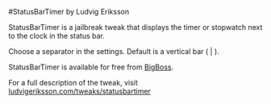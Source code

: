 #StatusBarTimer 
by Ludvig Eriksson

StatusBarTimer is a jailbreak tweak that displays the timer or stopwatch next to the clock in the status bar.

Choose a separator in the settings. Default is a vertical bar ( | ).

StatusBarTimer is available for free from [BigBoss](http://moreinfo.thebigboss.org/moreinfo/depiction.php?file=statusbartimerDp).

For a full description of the tweak, visit [ludvigeriksson.com/tweaks/statusbartimer](http://ludvigeriksson.com/tweaks/statusbartimer)
